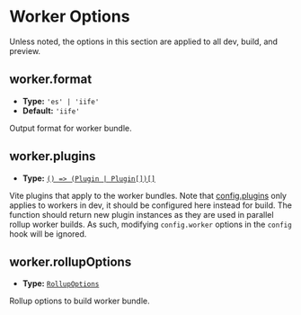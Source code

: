 # Worker Options

Unless noted, the options in this section are applied to all dev, build, and preview.

## worker.format

- **Type:** `'es' | 'iife'`
- **Default:** `'iife'`

Output format for worker bundle.

## worker.plugins

- **Type:** [`() => (Plugin | Plugin[])[]`](./shared-options#plugins)

Vite plugins that apply to the worker bundles. Note that [config.plugins](./shared-options#plugins) only applies to workers in dev, it should be configured here instead for build.
The function should return new plugin instances as they are used in parallel rollup worker builds. As such, modifying `config.worker` options in the `config` hook will be ignored.

## worker.rollupOptions

- **Type:** [`RollupOptions`](https://rollupjs.org/configuration-options/)

Rollup options to build worker bundle.
